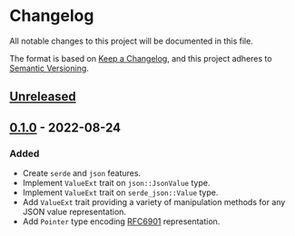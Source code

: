 # Changelog
All notable changes to this project will be documented in this file.

The format is based on [Keep a Changelog](https://keepachangelog.com/en/1.0.0/),
and this project adheres to [Semantic Versioning](https://semver.org/spec/v2.0.0.html).

## [Unreleased]

## [0.1.0] - 2022-08-24 
### Added
- Create `serde` and `json` features.
- Implement `ValueExt` trait on `json::JsonValue` type.
- Implement `ValueExt` trait on `serde_json::Value` type.
- Add `ValueExt` trait providing a variety of manipulation methods for any JSON value representation. 
- Add `Pointer` type encoding [RFC6901](https://datatracker.ietf.org/doc/html/rfc6901) representation.

[Unreleased]: https://github.com/alekece/json-toolkit-rs/compare/v0.1.0...HEAD
[0.1.0]: https://github.com/alekece/json-toolkit-rs/releases/tag/v0.1.0
